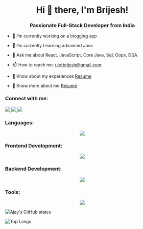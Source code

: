 <h1 align="center">Hi 👋 there, I'm Brijesh!</h1>
<h3 align="center">Passionate Full-Stack Developer from India</h3>


- 🔭 I’m currently working on a blogging app
- 🌱 I’m currently Learning advanced Java
- 💬 Ask me about React, JavaScript, Core Java, Sql, Oops, DSA. 

- 📫 How to reach me: [uietbrijesh@gmail.com](mailto:uietbrijesh@gmail.com)

- 📄 Know about my experiences [Resume](https://drive.google.com/file/d/1OfuLLF9LYQI8HZmyKZTFMvlj9_1FGCl_/view?usp=drive_link)
- 📄 Know more about me [Resume](https://drive.google.com/file/d/1OfuLLF9LYQI8HZmyKZTFMvlj9_1FGCl_/view?usp=drive_link)



### Connect with me:
<div id="badges">
  <a href="https://github.com/brijeshku007">
    <img src="https://img.shields.io/badge/github-purple?style=for-the-badge&logo=github&logoColor=white%22"/>
  </a>
  <a href="https://www.linkedin.com/in/brijeshkumar007/">
    <img src="https://img.shields.io/badge/linkedin-purple?style=for-the-badge&logo=Linkedin&logoColor=white%22"/>
  </a>
   <a href="https://www.linkedin.com/in/brijeshkumar007/">
    <img src="https://img.shields.io/badge/gfg-purple?style=for-the-badge&logo=gfg&logoColor=white%22"/>
  </a>
 
</div>

 <h3 align="left">Languages:</h3>
<p align="center">
  <a href="https://skillicons.dev">
    <img src="https://skillicons.dev/icons?i=c,java,javascript,html,css,saas" />
  </a>
</p>

<h3 align="left">Frontend Development:</h3>
<p align="center">
  <a href="https://skillicons.dev">
    <img src="https://skillicons.dev/icons?i=react,bootstrap,redux,tailwind" />
  </a>
</p>

<h3 align="left">Backend Development:</h3>
<p align="center">
  <a href="https://skillicons.dev">
    <img src="https://skillicons.dev/icons?i=mysql,firebase,hibernate,spring" />
  </a>
</p>

<h3 align="left">Tools:</h3>
<p align="center">
  <a href="https://skillicons.dev">
    <img src="https://skillicons.dev/icons?i=git,vscode,eclipse" />
  </a>
</p>


<!-- Display GitHub stats in a cool way -->


![Ajay's GitHub states](https://github-readme-stats.vercel.app/api?username=brijesh007&show_icons=true&theme=dark)

![Top Langs](https://github-readme-stats.vercel.app/api/top-langs/?username=brijesh007&theme=dark)
